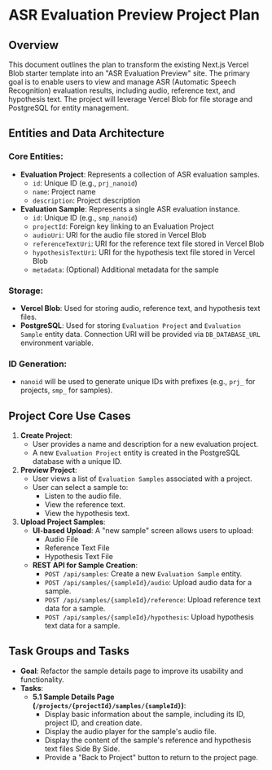 # ASR Evaluation Preview Project Plan

## Overview

This document outlines the plan to transform the existing Next.js Vercel Blob starter template into an "ASR Evaluation Preview" site. The primary goal is to enable users to view and manage ASR (Automatic Speech Recognition) evaluation results, including audio, reference text, and hypothesis text. The project will leverage Vercel Blob for file storage and PostgreSQL for entity management.

## Entities and Data Architecture

### Core Entities:
- **Evaluation Project**: Represents a collection of ASR evaluation samples.
  - `id`: Unique ID (e.g., `prj_nanoid`)
  - `name`: Project name
  - `description`: Project description
- **Evaluation Sample**: Represents a single ASR evaluation instance.
  - `id`: Unique ID (e.g., `smp_nanoid`)
  - `projectId`: Foreign key linking to an Evaluation Project
  - `audioUri`: URI for the audio file stored in Vercel Blob
  - `referenceTextUri`: URI for the reference text file stored in Vercel Blob
  - `hypothesisTextUri`: URI for the hypothesis text file stored in Vercel Blob
  - `metadata`: (Optional) Additional metadata for the sample

### Storage:
- **Vercel Blob**: Used for storing audio, reference text, and hypothesis text files.
- **PostgreSQL**: Used for storing `Evaluation Project` and `Evaluation Sample` entity data. Connection URI will be provided via `DB_DATABASE_URL` environment variable.

### ID Generation:
- `nanoid` will be used to generate unique IDs with prefixes (e.g., `prj_` for projects, `smp_` for samples).

## Project Core Use Cases

1.  **Create Project**:
    *   User provides a name and description for a new evaluation project.
    *   A new `Evaluation Project` entity is created in the PostgreSQL database with a unique ID.
2.  **Preview Project**:
    *   User views a list of `Evaluation Samples` associated with a project.
    *   User can select a sample to:
        *   Listen to the audio file.
        *   View the reference text.
        *   View the hypothesis text.
3.  **Upload Project Samples**:
    *   **UI-based Upload**: A "new sample" screen allows users to upload:
        *   Audio File
        *   Reference Text File
        *   Hypothesis Text File
    *   **REST API for Sample Creation**:
        *   `POST /api/samples`: Create a new `Evaluation Sample` entity.
        *   `POST /api/samples/{sampleId}/audio`: Upload audio data for a sample.
        *   `POST /api/samples/{sampleId}/reference`: Upload reference text data for a sample.
        *   `POST /api/samples/{sampleId}/hypothesis`: Upload hypothesis text data for a sample.

## Task Groups and Tasks



*   **Goal**: Refactor the sample details page to improve its usability and functionality.
*   **Tasks**:
    *   **5.1 Sample Details Page (`/projects/{projectId}/samples/{sampleId}`)**:
        *   Display basic information about the sample, including its ID, project ID, and creation date.
        *   Display the audio player for the sample's audio file.
        *   Display the content of the sample's reference and hypothesis text files Side By Side.
        *   Provide a "Back to Project" button to return to the project page.